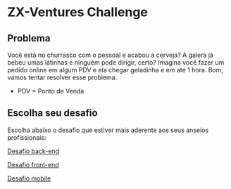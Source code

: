 # ZX-Ventures Challenge

## Problema

Você está no churrasco com o pessoal e acabou a cerveja? A galera já bebeu umas latinhas e ninguém pode dirigir, certo? Imagina você fazer um pedido online em algum PDV e ela chegar geladinha e em até 1 hora. Bom, vamos tentar resolver esse problema.

* PDV = Ponto de Venda

## Escolha seu desafio

Escolha abaixo o desafio que estiver mais aderente aos seus anseios profissionais:

[Desafio back-end](backend.md)

[Desafio front-end](frontend.md)

[Desafio mobile](mobile.md)